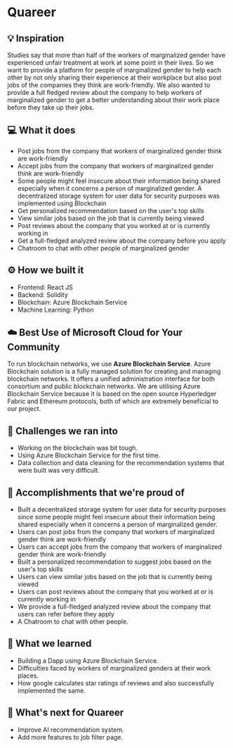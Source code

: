 # Quareer

## 💡 Inspiration

Studies say that more than half of the workers of marginalized gender have experienced unfair treatment at work at some point in their lives. So we want to provide a platform for people of marginalized gender to help each other by not only sharing their experience at their workplace but also post jobs of the companies they think are work-friendly. We also wanted to provide a full fledged review about the company to help workers of marginalized gender to get a better understanding about their work place before they take up their jobs. 

## 💻 What it does

- Post jobs from the company that workers of marginalized gender think are work-friendly
- Accept jobs from the company that workers of marginalized gender think are work-friendly
- Some people might feel insecure about their information being shared especially when it concerns a person of marginalized gender. A decentralized storage system for user data for security purposes was implemented using Blockchain
- Get personalized recommendation based on the user's top skills
- View similar jobs based on the job that is currently being viewed
- Post reviews about the company that you worked at or is currently working in
- Get a full-fledged analyzed review about the company before you apply
- Chatroom to chat with other people of marginalized gender

## ⚙️ How we built it

- Frontend: React JS
- Backend: Solidity
- Blockchain: Azure Blockchain Service
- Machine Learning: Python

## ☁️ Best Use of Microsoft Cloud for Your Community

To run blockchain networks, we use **Azure Blockchain Service**. Azure Blockchain solution is a fully managed solution for creating and managing blockchain networks. It offers a unified administration interface for both consortium and public blockchain networks. We are utilising Azure Blockchain Service because it is based on the open source Hyperledger Fabric and Ethereum protocols, both of which are extremely beneficial to our project.

## 🧠 Challenges we ran into

- Working on the blockchain was bit tough.
- Using Azure Blockchain Service for the first time.
- Data collection and data cleaning for the recommendation systems that were built was very difficult.

## 🏅 Accomplishments that we're proud of

- Built a decentralized storage system for user data for security purposes since some people might feel insecure about their information being shared especially when it concerns a person of marginalized gender.
- Users can post jobs from the company that workers of marginalized gender think are work-friendly
- Users can accept jobs from the company that workers of marginalized gender think are work-friendly
- Built a personalized recommendation to suggest jobs based on the user's top skills
- Users can view similar jobs based on the job that is currently being viewed
- Users can post reviews about the company that you worked at or is currently working in
- We provide a full-fledged analyzed review about the company that users can refer before they apply
- A Chatroom to chat with other people.

## 📖 What we learned

- Building a Dapp using Azure Blockchain Service.
- Difficulties faced by workers of marginalized genders at their work places.
- How google calculates star ratings of reviews and also successfully implemented the same.

## 🚀 What's next for Quareer

- Improve AI recommendation system.
- Add more features to job filter page.